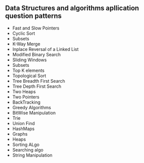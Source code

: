 ## Data Structures and algorithms apllication question patterns
- Fast and Slow Pointers
- Cyclic Sort 
- Subsets
- K-Way Merge
- Inplace Reversal of a Linked List
- Modified Binary Search
- Sliding Windows
- Subsets
- Top K elements
- Topological Sort
- Tree Breadth First Search
- Tree Depth First Search
- Two Heaps
- Two Pointers
- BackTracking
- Greedy Algorithms
- BitWise Manipulation
- Trie
- Union Find
- HashMaps
- Graphs
- Heaps
- Sorting ALgo
- Searching algo
- String Manipulation